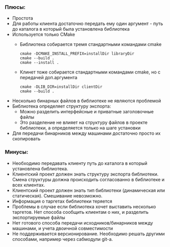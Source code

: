 ### Плюсы:
- Простота
- Для работы клиента достаточно передать ему один аргумент - путь до каталога в который была установлена библиотека
- Используется только CMake
    - Библиотека собирается тремя стандартными командами cmake

        ```
        cmake -DCMAKE_INSTALL_PREFIX=installDir libraryDir
        cmake --build .
        cmake --install .
        ```
    - Клинет тоже собирается стандартными командами cmake, но с передачей доп.аргумента

        ```
        cmake -DLIB_DIR=installDir clientDir
        cmake --build .
        ```
- Несколько бинарных файлов в библиотеке не являются проблемой
- Библиотека определяет структуру экспорта:
    - Можно разделить интерфейсные и приватные заголовочные файлы
    - Это разделение не влияет на структуру файлов в проекте библиотеки, а определяется только на шаге установки
- Для передачи бинарников между машинами достаточно просто их скопировать

### Минусы:
- Необходимо передавать клиенту путь до каталога в который установлена библиотека.
- Клиентский проект должен знать структуру экспорта библиотеки. Смена структуры должна происходить согласованно в библиотеке и всех клиентах.
- Клиентский проект должен знать тип библиотеки (динамическая или статическая). Смешивание невозможно.
- Информация о таргетах библиотеки теряется
- Проблемы в случае если библиотека хочет выставить несколько таргетов. Нет способа сообщить клиентам о них, и разделить экспортируемые файлы
- Нет готового способа передачи исходников/бинарников между машинами, и учета двоичной совместимости
- Не поддерживается версионирование. Необходимо решать другими способами, например через сабмодули git-а.
